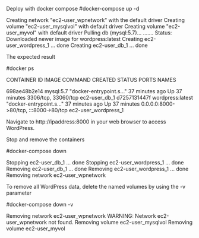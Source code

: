 
Deploy with docker compose
#docker-compose up -d

  Creating network "ec2-user_wpnetwork" with the default driver
  Creating volume "ec2-user_mysqlvol" with default driver
  Creating volume "ec2-user_myvol" with default driver
  Pulling db (mysql:5.7)...
  .......
  Status: Downloaded newer image for wordpress:latest
  Creating ec2-user_wordpress_1 ... done
  Creating ec2-user_db_1        ... done
  
  The expected result
  
#docker ps
  
  CONTAINER ID   IMAGE              COMMAND                  CREATED          STATUS          PORTS                                   NAMES

  698ae48b2e14   mysql:5.7          "docker-entrypoint.s…"   37 minutes ago   Up 37 minutes   3306/tcp, 33060/tcp                     ec2-user_db_1
  d7257131447f   wordpress:latest   "docker-entrypoint.s…"   37 minutes ago   Up 37 minutes   0.0.0.0:8000->80/tcp, :::8000->80/tcp   ec2-user_wordpress_1


Navigate to http://ipaddress:8000 in your web browser to access WordPress.


Stop and remove the containers

#docker-compose down

  Stopping ec2-user_db_1        ... done
  Stopping ec2-user_wordpress_1 ... done
  Removing ec2-user_db_1        ... done
  Removing ec2-user_wordpress_1 ... done
  Removing network ec2-user_wpnetwork

To remove all WordPress data, delete the named volumes by using the -v parameter

#docker-compose down -v

  Removing network ec2-user_wpnetwork
  WARNING: Network ec2-user_wpnetwork not found.
  Removing volume ec2-user_mysqlvol
  Removing volume ec2-user_myvol
